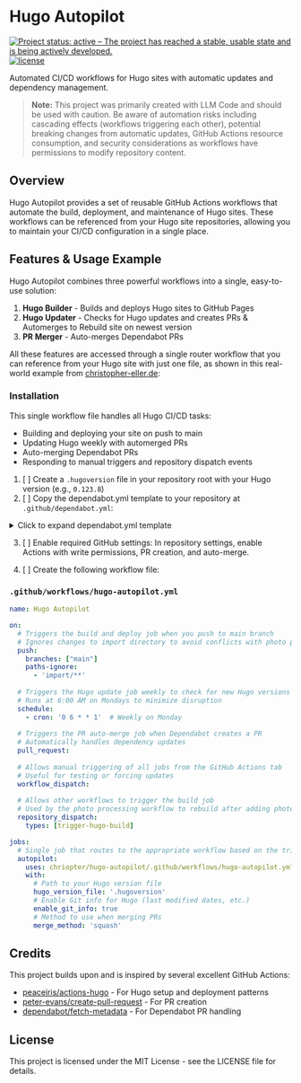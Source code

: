# Hugo Autopilot

[![Project status: active – The project has reached a stable, usable state and is being actively developed.](https://www.repostatus.org/badges/latest/active.svg)](https://www.repostatus.org/#active)
[![license](https://img.shields.io/github/license/chriopter/hugo-autopilot.svg)](https://github.com/chriopter/hugo-autopilot/blob/main/LICENSE)

Automated CI/CD workflows for Hugo sites with automatic updates and dependency management.

> **Note:** This project was primarily created with LLM Code and should be used with caution. Be aware of automation risks including cascading effects (workflows triggering each other), potential breaking changes from automatic updates, GitHub Actions resource consumption, and security considerations as workflows have permissions to modify repository content.

## Overview

Hugo Autopilot provides a set of reusable GitHub Actions workflows that automate the build, deployment, and maintenance of Hugo sites. These workflows can be referenced from your Hugo site repositories, allowing you to maintain your CI/CD configuration in a single place.

## Features & Usage Example

Hugo Autopilot combines three powerful workflows into a single, easy-to-use solution:

1. **Hugo Builder** - Builds and deploys Hugo sites to GitHub Pages
2. **Hugo Updater** - Checks for Hugo updates and creates PRs & Automerges to Rebuild site on newest version
3. **PR Merger** - Auto-merges Dependabot PRs

All these features are accessed through a single router workflow that you can reference from your Hugo site with just one file, as shown in this real-world example from [christopher-eller.de](https://github.com/chriopter/christopher-eller.de):

### Installation

This single workflow file handles all Hugo CI/CD tasks:
- Building and deploying your site on push to main
- Updating Hugo weekly with automerged PRs
- Auto-merging Dependabot PRs
- Responding to manual triggers and repository dispatch events

1. [ ] Create a `.hugoversion` file in your repository root with your Hugo version (e.g., `0.123.8`)
2. [ ] Copy the dependabot.yml template to your repository at `.github/dependabot.yml`:

<details>
<summary>Click to expand dependabot.yml template</summary>

```yaml
# Template: dependabot.yml
# Copy this file to your Hugo site repository at .github/dependabot.yml

version: 2
updates:
  # Maintain dependencies for GitHub Actions
  - package-ecosystem: "github-actions"
    directory: "/"
    schedule:
      interval: "weekly"
    # Limit to 5 open pull requests for version updates
    open-pull-requests-limit: 5
    # Add labels to pull requests
    labels:
      - "dependencies"
      - "github-actions"
    # Use custom commit message
    commit-message:
      prefix: "ci"
      include: "scope"
    # Group all updates together
    groups:
      github-actions:
        patterns:
          - "*"

  # Uncomment if using npm in your Hugo site (e.g., for JavaScript processing)
  # - package-ecosystem: "npm"
  #   directory: "/"
  #   schedule:
  #     interval: "monthly"
  #   open-pull-requests-limit: 5
  #   labels:
  #     - "dependencies"
  #     - "npm"
  #   commit-message:
  #     prefix: "build"
  #     include: "scope"
```
</details>

3. [ ] Enable required GitHub settings: In repository settings, enable Actions with write permissions, PR creation, and auto-merge.

4. [ ] Create the following workflow file:

### `.github/workflows/hugo-autopilot.yml`

```yaml
name: Hugo Autopilot

on:
  # Triggers the build and deploy job when you push to main branch
  # Ignores changes to import directory to avoid conflicts with photo processing
  push:
    branches: ["main"]
    paths-ignore:
      - 'import/**'
  
  # Triggers the Hugo update job weekly to check for new Hugo versions
  # Runs at 6:00 AM on Mondays to minimize disruption
  schedule:
    - cron: '0 6 * * 1'  # Weekly on Monday
  
  # Triggers the PR auto-merge job when Dependabot creates a PR
  # Automatically handles dependency updates
  pull_request:
  
  # Allows manual triggering of all jobs from the GitHub Actions tab
  # Useful for testing or forcing updates
  workflow_dispatch:
  
  # Allows other workflows to trigger the build job
  # Used by the photo processing workflow to rebuild after adding photos
  repository_dispatch:
    types: [trigger-hugo-build]

jobs:
  # Single job that routes to the appropriate workflow based on the trigger
  autopilot:
    uses: chriopter/hugo-autopilot/.github/workflows/hugo-autopilot.yml@main
    with:
      # Path to your Hugo version file
      hugo_version_file: '.hugoversion'
      # Enable Git info for Hugo (last modified dates, etc.)
      enable_git_info: true
      # Method to use when merging PRs
      merge_method: 'squash'
```

## Credits

This project builds upon and is inspired by several excellent GitHub Actions:

- [peaceiris/actions-hugo](https://github.com/peaceiris/actions-hugo) - For Hugo setup and deployment patterns
- [peter-evans/create-pull-request](https://github.com/peter-evans/create-pull-request) - For PR creation
- [dependabot/fetch-metadata](https://github.com/dependabot/fetch-metadata) - For Dependabot PR handling

## License

This project is licensed under the MIT License - see the LICENSE file for details.
